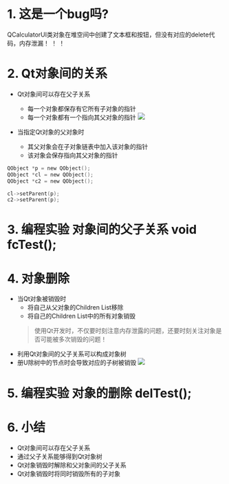 # 1. 这是一个bug吗?
QCalculatorUI类对象在堆空间中创建了文本框和按钮，但没有对应的delete代码，内存泄漏！ ！ ！

# 2. Qt对象间的关系
- Qt对象间可以存在父子关系
    - 每一个对象都保存有它所有子对象的指针
    - 每一个对象都有一个指向其父对象的指针
    ![](vx_images/.png)

- 当指定Qt对象的父对象时
    - 其父对象会在子对象链表中加入该对象的指针
    - 该对象会保存指向其父对象的指针

```c
QObject *p = new QObject();
QObject *cl = new QObject();
QObject *c2 = new QObject();

cl->setParent(p);
c2->setParent(p);
```

# 3. 编程实验 对象间的父子关系 void fcTest();

# 4. 对象删除
- 当Qt对象被销毁时
    - 将自己从父对象的Children List移除
    - 将自己的Children List中的所有对象销毁
    > 使用Qt开发时，不仅要时刻注意内存泄露的问题，还要时刻关注对象是否可能被多次销毁的问题！
- 利用Qt对象间的父子关系可以构成对象树
- 册U除树中的节点时会导致对应的子树被销毁
![](vx_images/.png)

# 5. 编程实验 对象的删除 delTest();

# 6. 小结
- Qt对象间可以存在父子关系
- 通过父子关系能够得到Qt对象树
- Qt对象销毁时解除和父对象间的父子关系
- Qt对象销毁时将同时销毁所有的子对象
